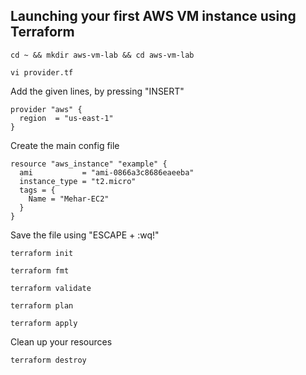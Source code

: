 ## Launching your first AWS VM instance using Terraform 
```
cd ~ && mkdir aws-vm-lab && cd aws-vm-lab
```
```
vi provider.tf
```
Add the given lines, by pressing "INSERT"
```
provider "aws" {
  region  = "us-east-1"
}
```
Create the main config file
```
resource "aws_instance" "example" {
  ami           = "ami-0866a3c8686eaeeba"
  instance_type = "t2.micro"
  tags = {
    Name = "Mehar-EC2"
  }
}
```
Save the file using "ESCAPE + :wq!"
```
terraform init
```
```
terraform fmt
```
```
terraform validate
```
```
terraform plan
```
```
terraform apply
```
Clean up your resources
```
terraform destroy
```
